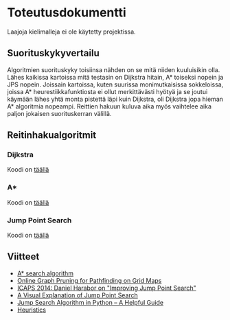 # Toteutusdokumentti

Laajoja kielimalleja ei ole käytetty projektissa.

## Suorituskykyvertailu

Algoritmien suorituskyky toisiinsa nähden on se mitä niiden kuuluisikin olla. Lähes kaikissa kartoissa mitä testasin on Dijkstra hitain, A* toiseksi nopein ja JPS nopein. Joissain kartoissa, kuten suurissa monimutkaisissa sokkeloissa, joissa A* heurestiikkafunktiosta ei ollut merkittävästi hyötyä ja se joutui käymään lähes yhtä monta pistettä läpi kuin Dijkstra, oli Dijkstra jopa hieman A* algoritmia nopeampi. Reittien hakuun kuluva aika myös vaihtelee aika paljon jokaisen suorituskerran välillä.

## Reitinhakualgoritmit

### Dijkstra

Koodi on [täällä](/src/Pathfinder/Pathfinding/Algorithms/Dijkstra.cs)

### A*
Koodi on [täällä](/src/Pathfinder/Pathfinding/Algorithms/AStar.cs)

### Jump Point Search
Koodi on [täällä](/src/Pathfinder/Pathfinding/Algorithms/JumpPointSearch.cs)

## Viitteet

- [A* search algorithm](https://en.wikipedia.org/wiki/A*_search_algorithm)
- [Online Graph Pruning for Pathfinding on Grid Maps](https://users.cecs.anu.edu.au/~dharabor/data/papers/harabor-grastien-aaai11.pdf)
- [ICAPS 2014: Daniel Harabor on "Improving Jump Point Search"](https://www.youtube.com/watch?v=NmM4pv8uQwI)
- [A Visual Explanation of Jump Point Search](https://zerowidth.com/2013/a-visual-explanation-of-jump-point-search/)
- [Jump Search Algorithm in Python – A Helpful Guide](https://www.youtube.com/watch?v=afoQvbXvaiQ)
- [Heuristics](https://theory.stanford.edu/~amitp/GameProgramming/Heuristics.html)